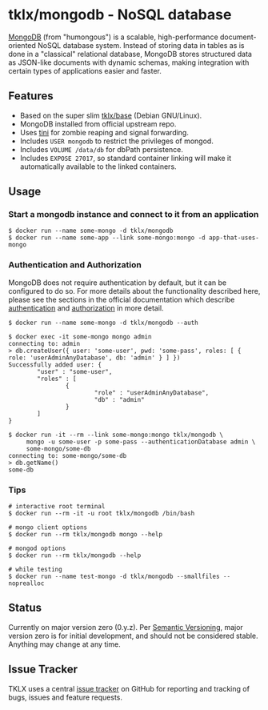 # tklx/mongodb - NoSQL database

[MongoDB][mongodb] (from "humongous") is a scalable, high-performance
document-oriented NoSQL database system. Instead of storing data in
tables as is done in a "classical" relational database, MongoDB stores
structured data as JSON-like documents with dynamic schemas, making
integration with certain types of applications easier and faster.

## Features

- Based on the super slim [tklx/base][base] (Debian GNU/Linux).
- MongoDB installed from official upstream repo.
- Uses [tini][tini] for zombie reaping and signal forwarding.
- Includes ``USER mongodb`` to restrict the privileges of mongod.
- Includes ``VOLUME /data/db`` for dbPath persistence.
- Includes ``EXPOSE 27017``, so standard container linking will make it
  automatically available to the linked containers.

## Usage

### Start a mongodb instance and connect to it from an application

```console
$ docker run --name some-mongo -d tklx/mongodb
$ docker run --name some-app --link some-mongo:mongo -d app-that-uses-mongo
```

### Authentication and Authorization

MongoDB does not require authentication by default, but it can be
configured to do so. For more details about the functionality described
here, please see the sections in the official documentation which
describe [authentication][mongo_authentication] and
[authorization][mongo_authorization] in more detail.

```console
$ docker run --name some-mongo -d tklx/mongodb --auth

$ docker exec -it some-mongo mongo admin
connecting to: admin
> db.createUser({ user: 'some-user', pwd: 'some-pass', roles: [ { role: 'userAdminAnyDatabase', db: 'admin' } ] })
Successfully added user: {
        "user" : "some-user",
        "roles" : [
                {
                        "role" : "userAdminAnyDatabase",
                        "db" : "admin"
                }
        ]
}

$ docker run -it --rm --link some-mongo:mongo tklx/mongodb \
     mongo -u some-user -p some-pass --authenticationDatabase admin \
     some-mongo/some-db
connecting to: some-mongo/some-db
> db.getName()
some-db
```

### Tips

```console
# interactive root terminal
$ docker run --rm -it -u root tklx/mongodb /bin/bash

# mongo client options
$ docker run --rm tklx/mongodb mongo --help

# mongod options
$ docker run --rm tklx/mongodb --help

# while testing
$ docker run --name test-mongo -d tklx/mongodb --smallfiles --noprealloc
```

## Status

Currently on major version zero (0.y.z). Per [Semantic Versioning][semver],
major version zero is for initial development, and should not be considered
stable. Anything may change at any time.

## Issue Tracker

TKLX uses a central [issue tracker][tracker] on GitHub for reporting and
tracking of bugs, issues and feature requests.

[mongodb]: http://www.mongodb.org
[base]: https://github.com/tklx/base
[tini]: https://github.com/krallin/tini
[mongo_authentication]: https://docs.mongodb.com/manual/tutorial/enable-authentication/
[mongo_authorization]: https://docs.mongodb.org/manual/core/authorization/
[semver]: http://semver.org/
[tracker]: https://github.com/tklx/tracker/issues

